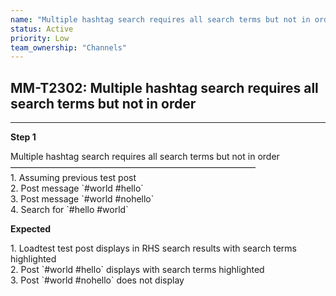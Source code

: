 ```yaml
---
name: "Multiple hashtag search requires all search terms but not in order"
status: Active
priority: Low
team_ownership: "Channels"
---
```


## MM-T2302: Multiple hashtag search requires all search terms but not in order

---

**Step 1**

Multiple hashtag search requires all search terms but not in order\
————————————————————————————\
1\. Assuming previous test post\
2\. Post message \`#world #hello\`\
3\. Post message \`#world #nohello\`\
4\. Search for \`#hello #world\`

**Expected**

1\. Loadtest test post displays in RHS search results with search terms highlighted\
2\. Post \`#world #hello\` displays with search terms highlighted\
3\. Post \`#world #nohello\` does not display
